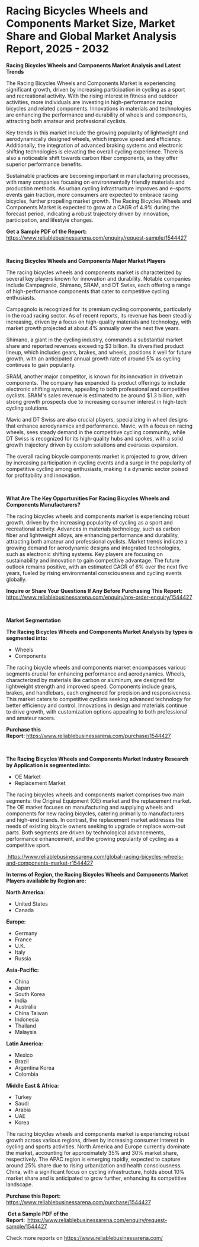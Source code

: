 <p><h1>Racing Bicycles Wheels and Components Market Size, Market Share and Global Market Analysis Report, 2025 - 2032</h1></p><p><strong>Racing Bicycles Wheels and Components Market Analysis and Latest Trends</strong></p>
<p><p>The Racing Bicycles Wheels and Components Market is experiencing significant growth, driven by increasing participation in cycling as a sport and recreational activity. With the rising interest in fitness and outdoor activities, more individuals are investing in high-performance racing bicycles and related components. Innovations in materials and technologies are enhancing the performance and durability of wheels and components, attracting both amateur and professional cyclists.</p><p>Key trends in this market include the growing popularity of lightweight and aerodynamically designed wheels, which improve speed and efficiency. Additionally, the integration of advanced braking systems and electronic shifting technologies is elevating the overall cycling experience. There is also a noticeable shift towards carbon fiber components, as they offer superior performance benefits.</p><p>Sustainable practices are becoming important in manufacturing processes, with many companies focusing on environmentally friendly materials and production methods. As urban cycling infrastructure improves and e-sports events gain traction, more consumers are expected to embrace racing bicycles, further propelling market growth. The Racing Bicycles Wheels and Components Market is expected to grow at a CAGR of 4.9% during the forecast period, indicating a robust trajectory driven by innovation, participation, and lifestyle changes.</p></p>
<p><strong>Get a Sample PDF of the Report:&nbsp;</strong> <a href="https://www.reliablebusinessarena.com/enquiry/request-sample/1544427?utm_campaign=2821&utm_medium=2&utm_source=Github&utm_content=ia&utm_term=27022025&utm_id=racing-bicycles-wheels-and-components">https://www.reliablebusinessarena.com/enquiry/request-sample/1544427</a></p>
<p>&nbsp;</p>
<p><strong>Racing Bicycles Wheels and Components Major Market Players</strong></p>
<p><p>The racing bicycles wheels and components market is characterized by several key players known for innovation and durability. Notable companies include Campagnolo, Shimano, SRAM, and DT Swiss, each offering a range of high-performance components that cater to competitive cycling enthusiasts.</p><p>Campagnolo is recognized for its premium cycling components, particularly in the road racing sector. As of recent reports, its revenue has been steadily increasing, driven by a focus on high-quality materials and technology, with market growth projected at about 4% annually over the next five years.</p><p>Shimano, a giant in the cycling industry, commands a substantial market share and reported revenues exceeding $3 billion. Its diversified product lineup, which includes gears, brakes, and wheels, positions it well for future growth, with an anticipated annual growth rate of around 5% as cycling continues to gain popularity.</p><p>SRAM, another major competitor, is known for its innovation in drivetrain components. The company has expanded its product offerings to include electronic shifting systems, appealing to both professional and competitive cyclists. SRAM's sales revenue is estimated to be around $1.3 billion, with strong growth prospects due to increasing consumer interest in high-tech cycling solutions.</p><p>Mavic and DT Swiss are also crucial players, specializing in wheel designs that enhance aerodynamics and performance. Mavic, with a focus on racing wheels, sees steady demand in the competitive cycling community, while DT Swiss is recognized for its high-quality hubs and spokes, with a solid growth trajectory driven by custom solutions and overseas expansion.</p><p>The overall racing bicycle components market is projected to grow, driven by increasing participation in cycling events and a surge in the popularity of competitive cycling among enthusiasts, making it a dynamic sector poised for profitability and innovation.</p></p>
<p>&nbsp;</p>
<p><strong>What Are The Key Opportunities For Racing Bicycles Wheels and Components Manufacturers?</strong></p>
<p><p>The racing bicycles wheels and components market is experiencing robust growth, driven by the increasing popularity of cycling as a sport and recreational activity. Advances in materials technology, such as carbon fiber and lightweight alloys, are enhancing performance and durability, attracting both amateur and professional cyclists. Market trends indicate a growing demand for aerodynamic designs and integrated technologies, such as electronic shifting systems. Key players are focusing on sustainability and innovation to gain competitive advantage. The future outlook remains positive, with an estimated CAGR of 6% over the next five years, fueled by rising environmental consciousness and cycling events globally.</p></p>
<p><strong>Inquire or Share Your Questions If Any Before Purchasing This Report:</strong> <a href="https://www.reliablebusinessarena.com/enquiry/pre-order-enquiry/1544427?utm_campaign=2821&utm_medium=2&utm_source=Github&utm_content=ia&utm_term=27022025&utm_id=racing-bicycles-wheels-and-components">https://www.reliablebusinessarena.com/enquiry/pre-order-enquiry/1544427</a></p>
<p>&nbsp;</p>
<p><strong>Market Segmentation</strong></p>
<p><strong>The Racing Bicycles Wheels and Components Market Analysis by types is segmented into:</strong></p>
<p><ul><li>Wheels</li><li>Components</li></ul></p>
<p><p>The racing bicycle wheels and components market encompasses various segments crucial for enhancing performance and aerodynamics. Wheels, characterized by materials like carbon or aluminum, are designed for lightweight strength and improved speed. Components include gears, brakes, and handlebars, each engineered for precision and responsiveness. This market caters to competitive cyclists seeking advanced technology for better efficiency and control. Innovations in design and materials continue to drive growth, with customization options appealing to both professional and amateur racers.</p></p>
<p><strong>Purchase this Report:&nbsp;</strong><a href="https://www.reliablebusinessarena.com/purchase/1544427?utm_campaign=2821&utm_medium=2&utm_source=Github&utm_content=ia&utm_term=27022025&utm_id=racing-bicycles-wheels-and-components">https://www.reliablebusinessarena.com/purchase/1544427</a></p>
<p>&nbsp;</p>
<p><strong>The Racing Bicycles Wheels and Components Market Industry Research by Application is segmented into:</strong></p>
<p><ul><li>OE Market</li><li>Replacement Market</li></ul></p>
<p><p>The racing bicycles wheels and components market comprises two main segments: the Original Equipment (OE) market and the replacement market. The OE market focuses on manufacturing and supplying wheels and components for new racing bicycles, catering primarily to manufacturers and high-end brands. In contrast, the replacement market addresses the needs of existing bicycle owners seeking to upgrade or replace worn-out parts. Both segments are driven by technological advancements, performance enhancement, and the growing popularity of cycling as a competitive sport.</p></p>
<p><a href="https://www.reliablebusinessarena.com/global-racing-bicycles-wheels-and-components-market-r1544427?utm_campaign=2821&utm_medium=2&utm_source=Github&utm_content=ia&utm_term=27022025&utm_id=racing-bicycles-wheels-and-components">&nbsp;https://www.reliablebusinessarena.com/global-racing-bicycles-wheels-and-components-market-r1544427</a></p>
<p><strong>In terms of Region, the Racing Bicycles Wheels and Components Market Players available by Region are:</strong></p>
<p>
    <p> <strong> North America: </strong>
        <ul>
            <li>United States</li>
            <li>Canada</li>
        </ul>
        </p> 
    <p> <strong> Europe: </strong>
        <ul>
            <li>Germany</li>
            <li>France</li>
            <li>U.K.</li>
            <li>Italy</li>
            <li>Russia</li>
        </ul>
        </p> 
    <p> <strong> Asia-Pacific: </strong>
        <ul>
            <li>China</li>
            <li>Japan</li>
            <li>South Korea</li>
            <li>India</li>
            <li>Australia</li>
            <li>China Taiwan</li>
            <li>Indonesia</li>
            <li>Thailand</li>
            <li>Malaysia</li>
        </ul>
        </p> 
    <p> <strong> Latin America: </strong>
        <ul>
            <li>Mexico</li>
            <li>Brazil</li>
            <li>Argentina Korea</li>
            <li>Colombia</li>
        </ul>
        </p> 
    <p> <strong> Middle East & Africa: </strong>
        <ul>
            <li>Turkey</li>
            <li>Saudi</li>
            <li>Arabia</li>
            <li>UAE</li>
            <li>Korea</li>
        </ul>
    </p>
    </p>
<p><p>The racing bicycles wheels and components market is experiencing robust growth across various regions, driven by increasing consumer interest in cycling and sports activities. North America and Europe currently dominate the market, accounting for approximately 35% and 30% market share, respectively. The APAC region is emerging rapidly, expected to capture around 25% share due to rising urbanization and health consciousness. China, with a significant focus on cycling infrastructure, holds about 10% market share and is anticipated to grow further, enhancing its competitive landscape.</p></p>
<p><strong>Purchase this Report: </strong><a href="https://www.reliablebusinessarena.com/purchase/1544427?utm_campaign=2821&utm_medium=2&utm_source=Github&utm_content=ia&utm_term=27022025&utm_id=racing-bicycles-wheels-and-components">https://www.reliablebusinessarena.com/purchase/1544427</a></p>
<p>&nbsp;<strong>Get a Sample PDF of the Report:&nbsp;&nbsp;</strong><a href="https://www.reliablebusinessarena.com/enquiry/request-sample/1544427?utm_campaign=2821&utm_medium=2&utm_source=Github&utm_content=ia&utm_term=27022025&utm_id=racing-bicycles-wheels-and-components">https://www.reliablebusinessarena.com/enquiry/request-sample/1544427</a></p>
<p><strong></strong></p>
<p>Check more reports on <a href="https://www.reliablebusinessarena.com/?utm_campaign=2821&utm_medium=2&utm_source=Github&utm_content=ia&utm_term=27022025&utm_id=racing-bicycles-wheels-and-components">https://www.reliablebusinessarena.com/</a></p>